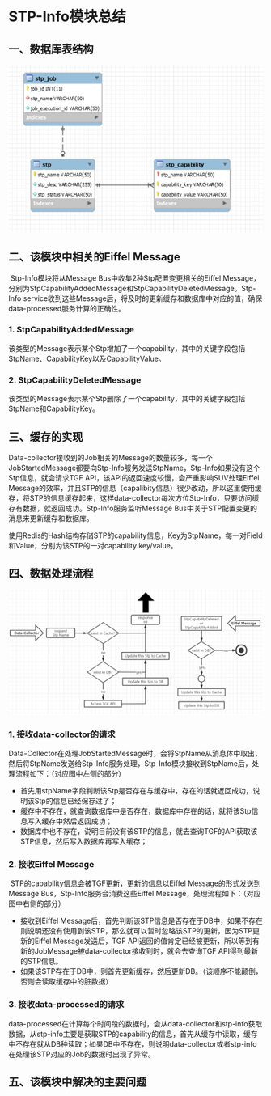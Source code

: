 # STP-Info模块总结

## 一、数据库表结构

![alt data-collector-db](./image/stp-info-db.png)

## 二、该模块中相关的Eiffel Message

​		Stp-Info模块将从Message Bus中收集2种Stp配置变更相关的Eiffel Message，分别为StpCapabilityAddedMessage和StpCapabilityDeletedMessage。Stp-Info service收到这些Message后，将及时的更新缓存和数据库中对应的值，确保data-processed服务计算的正确性。

### 1. StpCapabilityAddedMessage

​		该类型的Message表示某个Stp增加了一个capability，其中的关键字段包括StpName、CapabilityKey以及CapabilityValue。

### 2. StpCapabilityDeletedMessage

​		该类型的Message表示某个Stp删除了一个capability，其中的关键字段包括StpName和CapabilityKey。

## 三、缓存的实现

​		Data-collector接收到的Job相关的Message的数量较多，每一个JobStartedMessage都要向Stp-Info服务发送StpName，Stp-Info如果没有这个Stp信息，就会请求TGF API，该API的返回速度较慢，会严重影响SUV处理Eiffel Message的效率，并且STP的信息（capalibity信息）很少改动，所以这里使用缓存，将STP的信息缓存起来，这样data-collector每次方位Stp-Info，只要访问缓存有数据，就返回成功。Stp-Info服务监听Message Bus中关于STP配置变更的消息来更新缓存和数据库。

​		使用Redis的Hash结构存储STP的capability信息，Key为StpName，每一对Field和Value，分别为该STP的一对capability key/value。

## 四、数据处理流程

![alt data-collector-db](./image/stp-info-flow.png)

### 1. 接收data-collector的请求

​		Data-Collector在处理JobStartedMessage时，会将StpName从消息体中取出，然后将StpName发送给Stp-Info服务处理，Stp-Info模块接收到StpName后，处理流程如下：（对应图中左侧的部分）

- 首先用stpName字段判断该Stp是否存在与缓存中，存在的话就返回成功，说明该Stp的信息已经保存过了；
- 缓存中不存在，就查询数据库中是否存在，数据库中存在的话，就将该Stp信息写入缓存中然后返回成功；
- 数据库中也不存在，说明目前没有该STP的信息，就去查询TGF的API获取该STP信息，然后写入数据库再写入缓存；

### 2. 接收Eiffel Message

​		STP的capability信息会被TGF更新，更新的信息以Eiffel Message的形式发送到Message Bus，Stp-Info服务会消费这些Eiffel Message，处理流程如下：（对应图中右侧的部分）

- 接收到Eiffel Message后，首先判断该STP信息是否存在于DB中，如果不存在则说明还没有使用到该STP，那么就可以暂时忽略该STP的更新，因为STP更新的Eiffel Message发送后，TGF API返回的值肯定已经被更新，所以等到有新的JobMessage被data-collector接收到时，就会去查询TGF API得到最新的STP信息。
- 如果该STP存在于DB中，则首先更新缓存，然后更新DB。（该顺序不能颠倒，否则会读取缓存中的脏数据）

### 3. 接收data-processed的请求

​		data-processed在计算每个时间段的数据时，会从data-collector和stp-info获取数据，从stp-info主要是获取STP的capability的信息，首先从缓存中读取，缓存中不存在就从DB种读取；如果DB中不存在，则说明data-collector或者stp-info在处理该STP对应的Job的数据时出现了异常。

## 五、该模块中解决的主要问题



